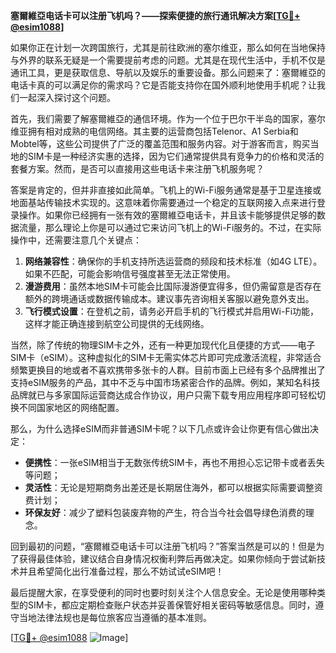 **塞爾維亞电话卡可以注册飞机吗？——探索便捷的旅行通讯解决方案[[TG💪+ @esim1088](https://t.me/s/esim1088)]**

如果你正在计划一次跨国旅行，尤其是前往欧洲的塞尔维亚，那么如何在当地保持与外界的联系无疑是一个需要提前考虑的问题。尤其是在现代生活中，手机不仅是通讯工具，更是获取信息、导航以及娱乐的重要设备。那么问题来了：塞爾維亞的电话卡真的可以满足你的需求吗？它是否能支持你在国外顺利地使用手机呢？让我们一起深入探讨这个问题。

首先，我们需要了解塞爾維亞的通信环境。作为一个位于巴尔干半岛的国家，塞尔维亚拥有相对成熟的电信网络。其主要的运营商包括Telenor、A1 Serbia和Mobtel等，这些公司提供了广泛的覆盖范围和服务内容。对于游客而言，购买当地的SIM卡是一种经济实惠的选择，因为它们通常提供具有竞争力的价格和灵活的套餐方案。然而，是否可以直接用这些电话卡来注册飞机服务呢？

答案是肯定的，但并非直接如此简单。飞机上的Wi-Fi服务通常是基于卫星连接或地面基站传输技术实现的。这意味着你需要通过一个稳定的互联网接入点来进行登录操作。如果你已经拥有一张有效的塞爾維亞电话卡，并且该卡能够提供足够的数据流量，那么理论上你是可以通过它来访问飞机上的Wi-Fi服务的。不过，在实际操作中，还需要注意几个关键点：

1. **网络兼容性**：确保你的手机支持所选运营商的频段和技术标准（如4G LTE）。如果不匹配，可能会影响信号强度甚至无法正常使用。
2. **漫游费用**：虽然本地SIM卡可能会比国际漫游便宜得多，但仍需留意是否存在额外的跨境通话或数据传输成本。建议事先咨询相关客服以避免意外支出。
3. **飞行模式设置**：在登机之前，请务必开启手机的飞行模式并启用Wi-Fi功能，这样才能正确连接到航空公司提供的无线网络。

当然，除了传统的物理SIM卡之外，还有一种更加现代化且便捷的方式——电子SIM卡（eSIM）。这种虚拟化的SIM卡无需实体芯片即可完成激活流程，非常适合频繁更换目的地或者不喜欢携带多张卡的人群。目前市面上已经有多个品牌推出了支持eSIM服务的产品，其中不乏与中国市场紧密合作的品牌。例如，某知名科技品牌就已与多家国际运营商达成合作协议，用户只需下载专用应用程序即可轻松切换不同国家地区的网络配置。

那么，为什么选择eSIM而非普通SIM卡呢？以下几点或许会让你更有信心做出决定：
- **便携性**：一张eSIM相当于无数张传统SIM卡，再也不用担心忘记带卡或者丢失等问题；
- **灵活性**：无论是短期商务出差还是长期居住海外，都可以根据实际需要调整资费计划；
- **环保友好**：减少了塑料包装废弃物的产生，符合当今社会倡导绿色消费的理念。

回到最初的问题，“塞爾維亞电话卡可以注册飞机吗？”答案当然是可以的！但是为了获得最佳体验，建议结合自身情况权衡利弊后再做决定。如果你倾向于尝试新技术并且希望简化出行准备过程，那么不妨试试eSIM吧！

最后提醒大家，在享受便利的同时也要时刻关注个人信息安全。无论是使用哪种类型的SIM卡，都应定期检查账户状态并妥善保管好相关密码等敏感信息。同时，遵守当地法律法规也是每位旅客应当遵循的基本准则。

[[TG💪+ @esim1088](https://t.me/s/esim1088) ![Image](https://i.postimg.cc/4NQfJmqS/Snipaste-2025-05-13-00-14-12.png)]